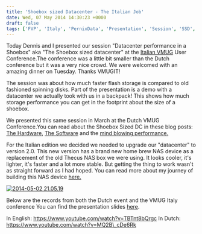 ```yaml
---
title: 'Shoebox sized Datacenter - The Italian Job'
date: Wed, 07 May 2014 14:30:23 +0000
draft: false
tags: ['FVP', 'Italy', 'PernixData', 'Presentation', 'Session', 'SSD', 'VMUG', 'VMUG', 'VMUGIT']
---
```


Today Dennis and I presented our session "Datacenter performance in a Shoebox" aka "The Shoebox sized datacenter" at the [Italian VMUG](http://www.vmug.it/) User Conference.The conference was a little bit smaller than the Dutch conference but it was a very nice crowd. We were welcomed with an amazing dinner on Tuesday. Thanks VMUGIT!

The session was about how much faster flash storage is compared to old fashioned spinning disks. Part of the presentation is a demo with a datacenter we actually took with us in a backpack! This shows how much storage performance you can get in the footprint about the size of a shoebox.

We presented this same session in March at the Dutch VMUG Conference.You can read about the Shoebox Sized DC in these blog posts: [The Hardware](http://itq.nl/shoebox-size-datacenter-hardware/), [The Software](http://itq.nl/shoebox-size-datacenter-software/) and the [mind blowing performance.](http://itq.nl/shoebox-size-datacenter-performance/)

For the Italian edition we decided we needed to upgrade our "datacenter" to version 2.0. This new version has a brand new home brew NAS device as a replacement of the old Thecus NAS box we were using. It looks cooler, it's lighter, it's faster and a lot more stable. But getting the thing to work wasn't as straight forward as I had hoped. You can read more about my journey of building this NAS device [here.](http://www.itq.nl/shoebox-sized-datacenter-NAS-device)

[![2014-05-02 21.05.19](http://www.automate-it.today/wp-content/uploads/2014/05/2014-05-02-21.05.19-225x300.jpg)](http://www.itq.nl/shoebox-sized-datacenter-NAS-device)

Below are the records from both the Dutch event and the VMUG Italy conference You can find the presentation slides [here](http://itq.nl/?attachment_id=4807).

In English: https://www.youtube.com/watch?v=TBTnt8bQrgc In Dutch: https://www.youtube.com/watch?v=MQ2B\_cDe6Rk
